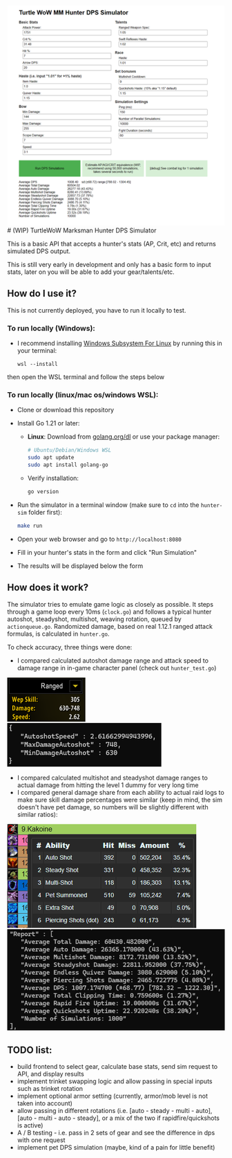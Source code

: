 <img src="./images/form.png" alt="preview" width="600">
# (WIP) TurtleWoW Marksman Hunter DPS Simulator

This is a basic API that accepts a hunter's stats (AP, Crit, etc) and returns simulated DPS output. 

This is still very early in development and only has a basic form to input stats, later on you will be able to add your gear/talents/etc.

## How do I use it?
This is not currently deployed, you have to run it locally to test.

### To run locally (Windows):
* I recommend installing [Windows Subsystem For Linux](https://learn.microsoft.com/en-us/windows/wsl/install) by running this in your terminal:
    ```
    wsl --install
    ```
then open the WSL terminal and follow the steps below

### To run locally (linux/mac os/windows WSL):
* Clone or download this repository

* Install Go 1.21 or later:
  * **Linux**: Download from [golang.org/dl](https://golang.org/dl/) or use your package manager:
    ```bash
    # Ubuntu/Debian/Windows WSL
    sudo apt update
    sudo apt install golang-go
    ```
  * Verify installation:
    ```bash
    go version
    ```

* Run the simulator in a terminal window (make sure to `cd` into the `hunter-sim` folder first):
  ```bash
  make run
  ```

* Open your web browser and go to `http://localhost:8080`
* Fill in your hunter's stats in the form and click "Run Simulation"
* The results will be displayed below the form



## How does it work?
The simulator tries to emulate game logic as closely as possible. It steps through a game loop every 10ms (`clock.go`) and follows a typical hunter autoshot, steadyshot, multishot,  weaving rotation, queued by `actionqueue.go`. Randomized damage, based on real 1.12.1 ranged attack formulas, is calculated in `hunter.go`.

To check accuracy, three things were done:
* I compared calculated autoshot damage range and attack speed to damage range in in-game character panel (check out `hunter_test.go`)

![Char Panel Damage Range](./images/char-panel.png)
![Char Panel Compare](./images/char-panel-compare.png)

* I compared calculated multishot and steadyshot damage ranges to actual damage from hitting the level 1 dummy for very long time
* I compared general damage share from each ability to actual raid logs to make sure skill damage percentages were similar (keep in mind, the sim doesn't have pet damage, so numbers will be slightly different with similar ratios):

![turtlogs](./images/turtlogs.png)
![turtlogs comparison](./images/turtlogs-compare.png)



## TODO list:
* build frontend to select gear, calculate base stats, send sim request to API, and display results
* implement trinket swapping logic and allow passing in special inputs such as trinket rotation
* implement optional armor setting (currently, armor/mob level is not taken into account)
* allow passing in different rotations (i.e. [auto - steady - multi - auto], [auto - multi - auto - steady], or a mix of the two if rapidfire/quickshots is active)
* A / B testing - i.e. pass in 2 sets of gear and see the difference in dps with one request
* implement pet DPS simulation (maybe, kind of a pain for little benefit)
